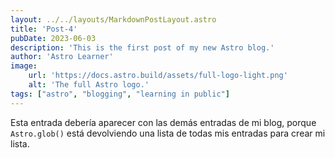 ```yaml
---
layout: ../../layouts/MarkdownPostLayout.astro
title: 'Post-4'
pubDate: 2023-06-03
description: 'This is the first post of my new Astro blog.'
author: 'Astro Learner'
image:
    url: 'https://docs.astro.build/assets/full-logo-light.png' 
    alt: 'The full Astro logo.'
tags: ["astro", "blogging", "learning in public"]
---
```

Esta entrada debería aparecer con las demás entradas de mi blog, porque `Astro.glob()` está devolviendo una lista de todas mis entradas para crear mi lista.